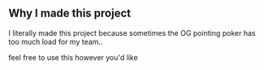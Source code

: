 ## Why I made this project

I literally made this project because sometimes the OG pointing poker has too much load for my team..

feel free to use this however you'd like
